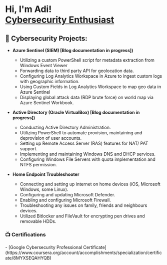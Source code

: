 <h1>Hi, I'm Adi! <br/><a href="https://github.com/aashah23"></a> <a href="https://www.linkedin.com/in/aditya-s-a5b3848a/">Cybersecurity Enthusiast</a>
<h2>🔐 Cybersecurity Projects:</h2>

- <b>Azure Sentinel (SIEM) [Blog documentation in progress])</b> 
  -  Utilizing a custom PowerShell script for metadata extraction from Windows Event Viewer
  -  Forwarding data to third party API for geolocation data.
  -  Configuring Log Analytics Workspace in Azure to ingest custom logs with geographic information.
  -  Using Custom Fields in Log Analytics Workspace to map geo data in Azure Sentinel
  -  Displaying global attack data (RDP brute force) on world map via Azure Sentinel Workbook.
    

- <b>Active Directory (Oracle VirtualBox) [Blog documentation in progress])</b>
  -  Conducting Active Directory Administration.
  -  Utilizing PowerShell to automate provision, maintaining and deprovision of user accounts.
  -  Setting up Remote Access Server (RAS) features for NAT/ PAT support.
  -  Implementing and maintaining Windows DNS and DHCP services.
  -  Configuring Windows File Servers with quota implementation and NTFS permission.


- <b>Home Endpoint Troubleshooter </b>
  -  Connecting and setting up internet on home devices (iOS, Microsoft Windows, some Linux).
  -  Configuring and updating Microsoft Defender.
  -  Enabling and configuring Microsoft Firewall.
  -  Troubleshooting any issues on family, friends and neighbours devices.
  -  Utilized Bitlocker and FileVault for encrypting pen drives and removable HDDs.

<h3>📺 Certifications</h3>
- [Google Cybersecurity Professional Certificate] (https://www.coursera.org/account/accomplishments/specialization/certificate/8MYXSEQAHYQB)






